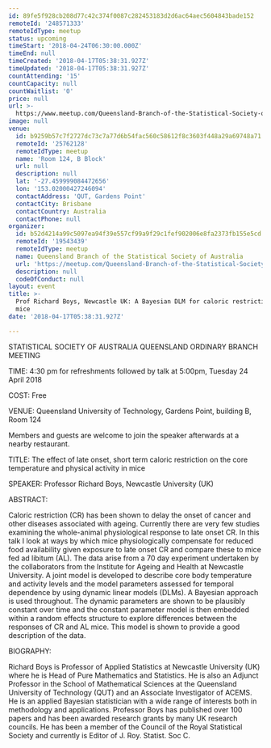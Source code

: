 ```yaml
---
id: 89fe5f928cb208d77c42c374f0087c282453183d2d6ac64aec5604843bade152
remoteId: '248571333'
remoteIdType: meetup
status: upcoming
timeStart: '2018-04-24T06:30:00.000Z'
timeEnd: null
timeCreated: '2018-04-17T05:38:31.927Z'
timeUpdated: '2018-04-17T05:38:31.927Z'
countAttending: '15'
countCapacity: null
countWaitlist: '0'
price: null
url: >-
  https://www.meetup.com/Queensland-Branch-of-the-Statistical-Society-of-Australia/events/248571333/
image: null
venue:
  id: b9259b57c7f2727dc73c7a77d6b54fac560c58612f8c3603f448a29a69748a71
  remoteId: '25762128'
  remoteIdType: meetup
  name: 'Room 124, B Block'
  url: null
  description: null
  lat: '-27.459999084472656'
  lon: '153.02000427246094'
  contactAddress: 'QUT, Gardens Point'
  contactCity: Brisbane
  contactCountry: Australia
  contactPhone: null
organizer:
  id: b52d4214a99c5097ea94f39e557cf99a9f29c1fef902006e8fa2373fb155e5cd
  remoteId: '19543439'
  remoteIdType: meetup
  name: Queensland Branch of the Statistical Society of Australia
  url: 'https://meetup.com/Queensland-Branch-of-the-Statistical-Society-of-Australia'
  description: null
  codeOfConduct: null
layout: event
title: >-
  Prof Richard Boys, Newcastle UK: A Bayesian DLM for caloric restriction in
  mice
date: '2018-04-17T05:38:31.927Z'

---
```

<p>STATISTICAL SOCIETY OF AUSTRALIA QUEENSLAND ORDINARY BRANCH MEETING</p> <p>TIME: 4:30 pm for refreshments followed by talk at 5:00pm, Tuesday 24 April 2018</p> <p>COST: Free</p> <p>VENUE: Queensland University of Technology, Gardens Point, building B, Room 124</p> <p>Members and guests are welcome to join the speaker afterwards at a nearby restaurant.</p> <p>TITLE: The effect of late onset, short term caloric restriction on the core temperature and physical activity in mice</p> <p>SPEAKER: Professor Richard Boys, Newcastle University (UK)</p> <p>ABSTRACT:</p> <p>Caloric restriction (CR) has been shown to delay the onset of cancer and other diseases associated with ageing. Currently there are very few studies examining the whole-animal physiological response to late onset CR. In this talk I look at ways by which mice physiologically compensate for reduced food availability given exposure to late onset CR and compare these to mice fed ad libitum (AL). The data arise from a 70 day experiment undertaken by the collaborators from the Institute for Ageing and Health at Newcastle University. A joint model is developed to describe core body temperature and activity levels and the model parameters assessed for temporal dependence by using dynamic linear models (DLMs). A Bayesian approach is used throughout. The dynamic parameters are shown to be plausibly constant over time and the constant parameter model is then embedded within a random effects structure to explore differences between the responses of CR and AL mice. This model is shown to provide a good description of the data.</p> <p>BIOGRAPHY:</p> <p>Richard Boys is Professor of Applied Statistics at Newcastle University (UK) where he is Head of Pure Mathematics and Statistics. He is also an Adjunct Professor in the School of Mathematical Sciences at the Queensland University of Technology (QUT) and an Associate Investigator of ACEMS. He is an applied Bayesian statistician with a wide range of interests both in methodology and applications. Professor Boys has published over 100 papers and has been awarded research grants by many UK research councils. He has been a member of the Council of the Royal Statistical Society and currently is Editor of J. Roy. Statist. Soc C.</p>

